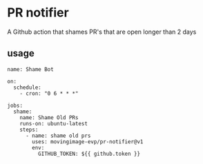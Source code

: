 # PR notifier
A Github action that shames PR's that are open longer than 2 days

## usage
```
name: Shame Bot

on:
  schedule:
    - cron: "0 6 * * *"

jobs:
  shame:
    name: Shame Old PRs
    runs-on: ubuntu-latest
    steps:
      - name: shame old prs
        uses: movingimage-evp/pr-notifier@v1
        env:
          GITHUB_TOKEN: ${{ github.token }}
```
